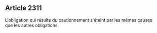 Article 2311
----
L'obligation qui résulte du cautionnement s'éteint par les mêmes causes que les
autres obligations.
